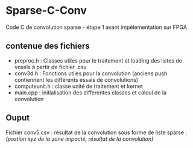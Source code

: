# Sparse-C-Conv

Code C de convolution sparse - étape 1 avant impélementation sur FPGA
## contenue des fichiers
- preproc.h : Classes utiles pour le traitement et loading des listes de voxels à partir de fichier .csv
- conv3d.h : Fonctions utiles pour la convolution (anciens push contiennent les différents essais de convolutions)
- computeunit.h : classe unité de traitement et kernet
- main.cpp : initialisation des différentes classes et calcul de la convolution

## Ouput 
Fichier conv5.csv : résultat de la convolution sous forme de liste sparse : *(postion xyz de la zone impacté, résultat de la convolution)*
